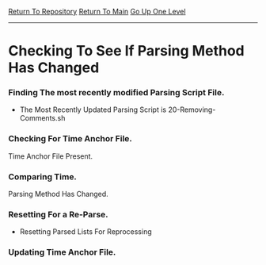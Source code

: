 [Return To Repository](https://github.com/deathbybandaid/piholeparser/blob/master/)
[Return To Main](https://github.com/deathbybandaid/piholeparser/blob/master/RecentRunLogs/Mainlog.md)
[Go Up One Level](https://github.com/deathbybandaid/piholeparser/blob/master/RecentRunLogs/TopLevelScripts/40-Running-Initial-Tasks.md)
____________________________________
# Checking To See If Parsing Method Has Changed

### Finding The most recently modified Parsing Script File.
* The Most Recently Updated Parsing Script is 20-Removing-Comments.sh
### Checking For Time Anchor File.
Time Anchor File Present.
### Comparing Time.
Parsing Method Has Changed.
### Resetting For a Re-Parse.
* Resetting Parsed Lists For Reprocessing
### Updating Time Anchor File.
